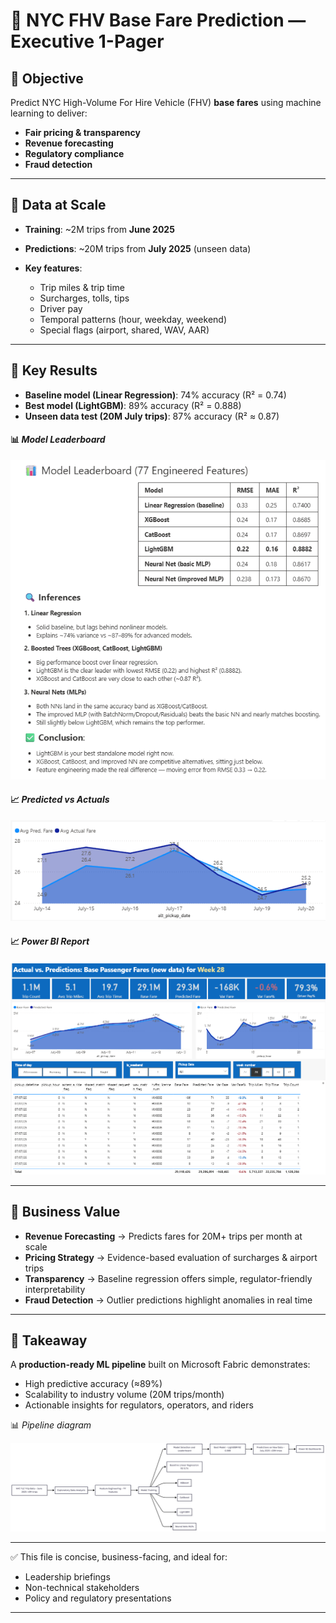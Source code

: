 # 🚖 NYC FHV Base Fare Prediction — Executive 1-Pager

## 🎯 Objective

Predict NYC High-Volume For Hire Vehicle (FHV) **base fares** using machine learning to deliver:

* **Fair pricing & transparency**
* **Revenue forecasting**
* **Regulatory compliance**
* **Fraud detection**

---

## 📂 Data at Scale

* **Training**: ~2M trips from **June 2025**
* **Predictions**: ~20M trips from **July 2025** (unseen data)
* **Key features**:

  * Trip miles & trip time
  * Surcharges, tolls, tips
  * Driver pay
  * Temporal patterns (hour, weekday, weekend)
  * Special flags (airport, shared, WAV, AAR)

---

## 🔎 Key Results

* **Baseline model (Linear Regression)**: 74% accuracy (R² = 0.74)
* **Best model (LightGBM)**: 89% accuracy (R² = 0.888)
* **Unseen data test (20M July trips)**: 87% accuracy (R² ≈ 0.87)

#### 📊 *Model Leaderboard*

![Model Training Leaderboards](/images/leaderboards.png)

#### 📈 *Predicted vs Actuals*

![Predicted vs. Actuals](/images/predicted_vs_actuals.png)

#### 📈 *Power BI Report*

![Power BI report](/images/power_bi_report_predictions.png)

---

## 💼 Business Value

* **Revenue Forecasting** → Predicts fares for 20M+ trips per month at scale
* **Pricing Strategy** → Evidence-based evaluation of surcharges & airport trips
* **Transparency** → Baseline regression offers simple, regulator-friendly interpretability
* **Fraud Detection** → Outlier predictions highlight anomalies in real time

---

## 🚀 Takeaway

A **production-ready ML pipeline** built on Microsoft Fabric demonstrates:

* High predictive accuracy (≈89%)
* Scalability to industry volume (20M trips/month)
* Actionable insights for regulators, operators, and riders

📊 *Pipeline diagram*

![ML Pipeline](/images/pipeline.png)

---

✅ This file is concise, business-facing, and ideal for:

* Leadership briefings
* Non-technical stakeholders
* Policy and regulatory presentations

---
